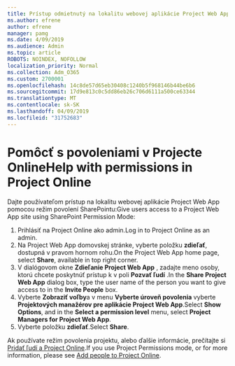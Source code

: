 ```yaml
---
title: Prístup odmietnutý na lokalitu webovej aplikácie Project Web App
ms.author: efrene
author: efrene
manager: pamg
ms.date: 4/09/2019
ms.audience: Admin
ms.topic: article
ROBOTS: NOINDEX, NOFOLLOW
localization_priority: Normal
ms.collection: Adm_O365
ms.custom: 2700001
ms.openlocfilehash: 14c8de57d65eb30408c1240b5f968146b44be6b6
ms.sourcegitcommit: 17d9e813c0c5dd86eb26c706d6111a500ce63344
ms.translationtype: MT
ms.contentlocale: sk-SK
ms.lasthandoff: 04/09/2019
ms.locfileid: "31752683"
---
```

# <a name="help-with-permissions-in-project-online"></a><span data-ttu-id="42b61-102">Pomôcť s povoleniami v Projecte Online</span><span class="sxs-lookup"><span data-stu-id="42b61-102">Help with permissions in Project Online</span></span>

<span data-ttu-id="42b61-103">Dajte používateľom prístup na lokalitu webovej aplikácie Project Web App pomocou režim povolení SharePointu:</span><span class="sxs-lookup"><span data-stu-id="42b61-103">Give users access to a Project Web App site using SharePoint Permission Mode:</span></span>

1. <span data-ttu-id="42b61-104">Prihlásiť na Project Online ako admin.</span><span class="sxs-lookup"><span data-stu-id="42b61-104">Log in to Project Online as an admin.</span></span>
2. <span data-ttu-id="42b61-105">Na Project Web App domovskej stránke, vyberte položku **zdieľať**, dostupná v pravom hornom rohu.</span><span class="sxs-lookup"><span data-stu-id="42b61-105">On the Project Web App home page, select **Share**, available in top right corner.</span></span>
3. <span data-ttu-id="42b61-106">V dialógovom okne **Zdieľanie Project Web App** , zadajte meno osoby, ktorú chcete poskytnúť prístup k v poli **Pozvať ľudí** .</span><span class="sxs-lookup"><span data-stu-id="42b61-106">In the **Share Project Web App** dialog box, type the user name of the person you want to give access to in the **Invite People** box.</span></span>
4. <span data-ttu-id="42b61-107">Vyberte **Zobraziť voľby**a v menu **Vyberte úroveň povolenia** vyberte **Projektových manažérov pre aplikácie Project Web App**.</span><span class="sxs-lookup"><span data-stu-id="42b61-107">Select **Show Options**, and in the **Select a permission level** menu, select **Project Managers for Project Web App**.</span></span>
5. <span data-ttu-id="42b61-108">Vyberte položku **zdieľať**.</span><span class="sxs-lookup"><span data-stu-id="42b61-108">Select **Share**.</span></span>

<span data-ttu-id="42b61-109">Ak používate režim povolenia projektu, alebo ďalšie informácie, prečítajte si [Pridať ľudí a Project Online](https://docs.microsoft.com/projectonline/step-2-add-people-to-project-online).</span><span class="sxs-lookup"><span data-stu-id="42b61-109">If you use Project Permissions mode, or for more information, please see [Add people to Project Online](https://docs.microsoft.com/projectonline/step-2-add-people-to-project-online).</span></span>


  

